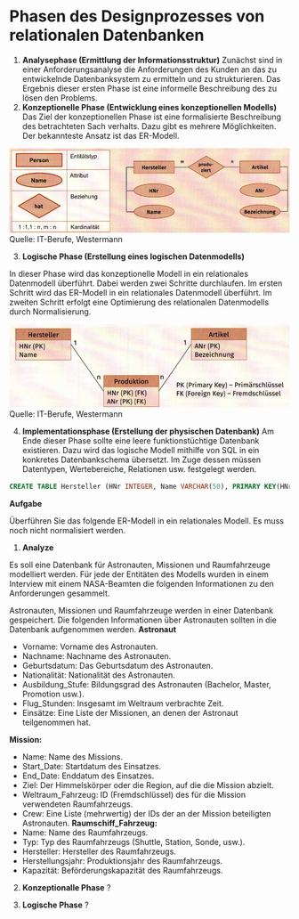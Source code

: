 # Phasen des Designprozesses von relationalen Datenbanken

1.  **Analysephase (Ermittlung der Informationsstruktur)**
    Zunächst sind in einer Anforderungsanalyse die Anforderungen des Kunden an das zu entwickelnde Datenbanksystem zu ermitteln und zu strukturieren. Das Ergebnis dieser ersten Phase ist eine informelle Beschreibung des zu lösen den Problems.
2.  **Konzeptionelle Phase (Entwicklung eines konzeptionellen Modells)**
    Das Ziel der konzeptionellen Phase ist eine formalisierte Beschreibung des betrachteten Sach
    verhalts. Dazu gibt es mehrere Möglichkeiten. Der bekannteste Ansatz ist das ER-Modell.

![alt text](konzeptionalle-phase.png)
Quelle: IT-Berufe, Westermann

3. **Logische Phase (Erstellung eines logischen Datenmodells)**

In dieser Phase wird das konzeptionelle Modell in ein relationales Datenmodell überführt.
Dabei werden zwei Schritte durchlaufen. Im ersten Schritt wird das ER-Modell in ein relationales Datenmodell überführt. Im zweiten Schritt erfolgt eine Optimierung des relationalen Datenmodells durch Normalisierung.

![alt text](logische-phase.png)
Quelle: IT-Berufe, Westermann

4.  **Implementationsphase (Erstellung der physischen Datenbank)**
    Am Ende dieser Phase sollte eine leere funktionstüchtige Datenbank existieren. Dazu wird das logische Modell mithilfe von SQL in ein konkretes Datenbankschema übersetzt. Im Zuge dessen müssen Datentypen, Wertebereiche, Relationen usw. festgelegt werden.

```sql
CREATE TABLE Hersteller (HNr INTEGER, Name VARCHAR(50), PRIMARY KEY(HNr));
```

**Aufgabe**

Überführen Sie das folgende ER-Modell in ein relationales Modell. Es muss noch nicht normalisiert werden.

1. **Analyze**

Es soll eine Datenbank für Astronauten, Missionen und Raumfahrzeuge modelliert werden. Für jede der Entitäten des Modells wurden in einem Interview mit einem NASA-Beamten die folgenden Informationen zu den Anforderungen gesammelt.

Astronauten, Missionen und Raumfahrzeuge werden in einer Datenbank gespeichert. Die folgenden Informationen über Astronauten sollten in die Datenbank aufgenommen werden.
**Astronaut**

- Vorname: Vorname des Astronauten.
- Nachname: Nachname des Astronauten.
- Geburtsdatum: Das Geburtsdatum des Astronauten.
- Nationalität: Nationalität des Astronauten.
- Ausbildung_Stufe: Bildungsgrad des Astronauten (Bachelor, Master, Promotion usw.).
- Flug_Stunden: Insgesamt im Weltraum verbrachte Zeit.
- Einsätze: Eine Liste der Missionen, an denen der Astronaut teilgenommen hat.

**Mission:**

- Name: Name des Missions.
- Start_Date: Startdatum des Einsatzes.
- End_Date: Enddatum des Einsatzes.
- Ziel: Der Himmelskörper oder die Region, auf die die Mission abzielt.
- Weltraum_Fahrzeug: ID (Fremdschlüssel) des für die Mission verwendeten Raumfahrzeugs.
- Crew: Eine Liste (mehrwertig) der IDs der an der Mission beteiligten Astronauten.
  **Raumschiff_Fahrzeug:**
- Name: Name des Raumfahrzeugs.
- Typ: Typ des Raumfahrzeugs (Shuttle, Station, Sonde, usw.).
- Hersteller: Hersteller des Raumfahrzeugs.
- Herstellungsjahr: Produktionsjahr des Raumfahrzeugs.
- Kapazität: Beförderungskapazität des Raumfahrzeugs.

2. **Konzeptionalle Phase** ?

3. **Logische Phase** ?
